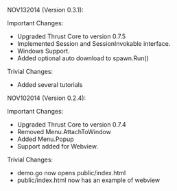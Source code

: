 NOV132014 (Version 0.3.1):

Important Changes:
- Upgraded Thrust Core to version 0.7.5
- Implemented Session and SessionInvokable interface.
- Windows Support.
- Added optional auto download to spawn.Run()

Trivial Changes:
- Added several tutorials

NOV102014 (Version 0.2.4):

Important Changes:
- Upgraded Thrust Core to version 0.7.4
- Removed Menu.AttachToWindow
- Added Menu.Popup
- Support added for Webview.

Trivial Changes:
- demo.go now opens public/index.html
- public/index.html now has an example of webview
